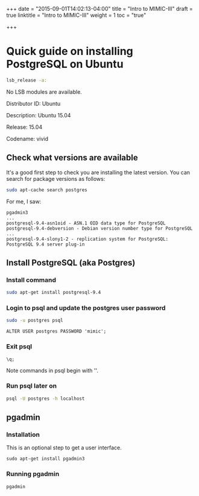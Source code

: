 +++
date = "2015-09-01T14:02:13-04:00"
title = "Intro to MIMIC-III"
draft = true
linktitle = "Intro to MIMIC-III"
weight = 1
toc = "true"

+++

# Quick guide on installing PostgreSQL on Ubuntu

```sh
lsb_release -a:
```

No LSB modules are available.

Distributor ID: Ubuntu

Description:    Ubuntu 15.04

Release:        15.04

Codename:       vivid

## Check what versions are available

It's a good first step to check you are installing the latest version. You can search for package versions as follows:

```sh
sudo apt-cache search postgres
```

For me, I saw:

```
pgadmin3
...
postgresql-9.4-asn1oid - ASN.1 OID data type for PostgreSQL
postgresql-9.4-debversion - Debian version number type for PostgreSQL
...
postgresql-9.4-slony1-2 - replication system for PostgreSQL: PostgreSQL 9.4 server plug-in
```

## Install PostgreSQL (aka Postgres)

### Install command

```sh
sudo apt-get install postgresql-9.4
```

### Login to psql and update the postgres user password

```sh
sudo -u postgres psql
```

```psql
ALTER USER postgres PASSWORD 'mimic';
```

### Exit psql

```psql
\q;
```

Note commands in psql begin with '\'.

### Run psql later on

```sh
psql -U postgres -h localhost
```

## pgadmin

### Installation

This is an optional step to get a user interface.

```
sudo apt-get install pgadmin3
```

### Running pgadmin

```sh
pgadmin
```
